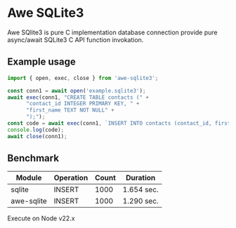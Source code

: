# Awe SQLite3

Awe SQlite3 is pure C implementation database connection provide pure async/await 
SQLite3 C API function invokation.

## Example usage

```javascript
import { open, exec, close } from 'awe-sqlite3';

const conn1 = await open('example.sqlite3');
await exec(conn1, "CREATE TABLE contacts (" +
      "contact_id INTEGER PRIMARY KEY, " +
      "first_name TEXT NOT NULL" +
      ");");
const code = await exec(conn1, `INSERT INTO contacts (contact_id, first_name) VALUES (${i}, 'user_${i}')`);
console.log(code);
await close(conn1);
```

## Benchmark

| Module     | Operation | Count | Duration    |
| ---------- | --------- | ----- | ----------- |
| sqlite     | INSERT    |  1000 | 1.654 sec.  |
| awe-sqlite | INSERT    |  1000 | 1.290 sec.  |

Execute on Node v22.x